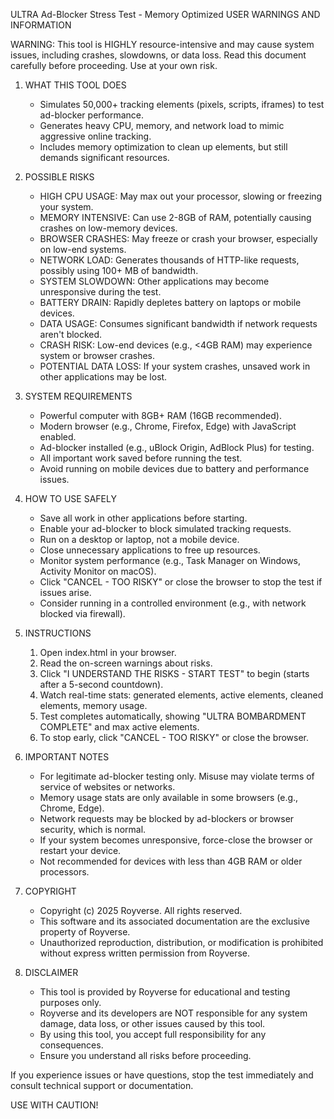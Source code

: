 ULTRA Ad-Blocker Stress Test - Memory Optimized
USER WARNINGS AND INFORMATION

WARNING: This tool is HIGHLY resource-intensive and may cause system issues, including crashes, slowdowns, or data loss. Read this document carefully before proceeding. Use at your own risk.

1. WHAT THIS TOOL DOES
   - Simulates 50,000+ tracking elements (pixels, scripts, iframes) to test ad-blocker performance.
   - Generates heavy CPU, memory, and network load to mimic aggressive online tracking.
   - Includes memory optimization to clean up elements, but still demands significant resources.

2. POSSIBLE RISKS
   - HIGH CPU USAGE: May max out your processor, slowing or freezing your system.
   - MEMORY INTENSIVE: Can use 2-8GB of RAM, potentially causing crashes on low-memory devices.
   - BROWSER CRASHES: May freeze or crash your browser, especially on low-end systems.
   - NETWORK LOAD: Generates thousands of HTTP-like requests, possibly using 100+ MB of bandwidth.
   - SYSTEM SLOWDOWN: Other applications may become unresponsive during the test.
   - BATTERY DRAIN: Rapidly depletes battery on laptops or mobile devices.
   - DATA USAGE: Consumes significant bandwidth if network requests aren't blocked.
   - CRASH RISK: Low-end devices (e.g., <4GB RAM) may experience system or browser crashes.
   - POTENTIAL DATA LOSS: If your system crashes, unsaved work in other applications may be lost.

3. SYSTEM REQUIREMENTS
   - Powerful computer with 8GB+ RAM (16GB recommended).
   - Modern browser (e.g., Chrome, Firefox, Edge) with JavaScript enabled.
   - Ad-blocker installed (e.g., uBlock Origin, AdBlock Plus) for testing.
   - All important work saved before running the test.
   - Avoid running on mobile devices due to battery and performance issues.

4. HOW TO USE SAFELY
   - Save all work in other applications before starting.
   - Enable your ad-blocker to block simulated tracking requests.
   - Run on a desktop or laptop, not a mobile device.
   - Close unnecessary applications to free up resources.
   - Monitor system performance (e.g., Task Manager on Windows, Activity Monitor on macOS).
   - Click "CANCEL - TOO RISKY" or close the browser to stop the test if issues arise.
   - Consider running in a controlled environment (e.g., with network blocked via firewall).

5. INSTRUCTIONS
   1. Open index.html in your browser.
   2. Read the on-screen warnings about risks.
   3. Click "I UNDERSTAND THE RISKS - START TEST" to begin (starts after a 5-second countdown).
   4. Watch real-time stats: generated elements, active elements, cleaned elements, memory usage.
   5. Test completes automatically, showing "ULTRA BOMBARDMENT COMPLETE" and max active elements.
   6. To stop early, click "CANCEL - TOO RISKY" or close the browser.

6. IMPORTANT NOTES
   - For legitimate ad-blocker testing only. Misuse may violate terms of service of websites or networks.
   - Memory usage stats are only available in some browsers (e.g., Chrome, Edge).
   - Network requests may be blocked by ad-blockers or browser security, which is normal.
   - If your system becomes unresponsive, force-close the browser or restart your device.
   - Not recommended for devices with less than 4GB RAM or older processors.

7. COPYRIGHT
   - Copyright (c) 2025 Royverse. All rights reserved.
   - This software and its associated documentation are the exclusive property of Royverse.
   - Unauthorized reproduction, distribution, or modification is prohibited without express written permission from Royverse.

8. DISCLAIMER
   - This tool is provided by Royverse for educational and testing purposes only.
   - Royverse and its developers are NOT responsible for any system damage, data loss, or other issues caused by this tool.
   - By using this tool, you accept full responsibility for any consequences.
   - Ensure you understand all risks before proceeding.

If you experience issues or have questions, stop the test immediately and consult technical support or documentation.

USE WITH CAUTION!
